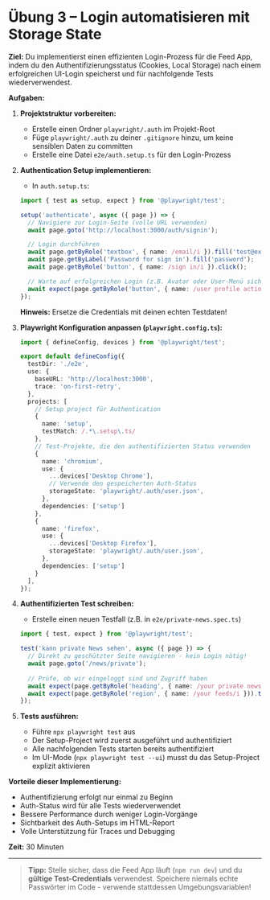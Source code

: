 # Übung 3 – Login automatisieren mit Storage State

**Ziel:**
Du implementierst einen effizienten Login-Prozess für die Feed App, indem du den Authentifizierungsstatus (Cookies, Local Storage) nach einem erfolgreichen UI-Login speicherst und für nachfolgende Tests wiederverwendest.

**Aufgaben:**

1. **Projektstruktur vorbereiten:**
   - Erstelle einen Ordner `playwright/.auth` im Projekt-Root
   - Füge `playwright/.auth` zu deiner `.gitignore` hinzu, um keine sensiblen Daten zu committen
   - Erstelle eine Datei `e2e/auth.setup.ts` für den Login-Prozess

2. **Authentication Setup implementieren:**
   - In `auth.setup.ts`:
   ```typescript
   import { test as setup, expect } from '@playwright/test';

   setup('authenticate', async ({ page }) => {
     // Navigiere zur Login-Seite (volle URL verwenden)
     await page.goto('http://localhost:3000/auth/signin');

     // Login durchführen
     await page.getByRole('textbox', { name: /email/i }).fill('test@example.com');
     await page.getByLabel('Password for sign in').fill('password');
     await page.getByRole('button', { name: /sign in/i }).click();

     // Warte auf erfolgreichen Login (z.B. Avatar oder User-Menü sichtbar)
     await expect(page.getByRole('button', { name: /user profile actions menu/i })).toBeVisible();
   });
   ```
   **Hinweis:** Ersetze die Credentials mit deinen echten Testdaten!

3. **Playwright Konfiguration anpassen (`playwright.config.ts`):**
   ```typescript
   import { defineConfig, devices } from '@playwright/test';

   export default defineConfig({
     testDir: './e2e',
     use: {
       baseURL: 'http://localhost:3000',
       trace: 'on-first-retry',
     },
     projects: [
       // Setup project für Authentication
       {
         name: 'setup',
         testMatch: /.*\.setup\.ts/
       },
       // Test-Projekte, die den authentifizierten Status verwenden
       {
         name: 'chromium',
         use: {
           ...devices['Desktop Chrome'],
           // Verwende den gespeicherten Auth-Status
           storageState: 'playwright/.auth/user.json',
         },
         dependencies: ['setup']
       },
       {
         name: 'firefox',
         use: {
           ...devices['Desktop Firefox'],
           storageState: 'playwright/.auth/user.json',
         },
         dependencies: ['setup']
       }
     ],
   });
   ```

4. **Authentifizierten Test schreiben:**
   - Erstelle einen neuen Testfall (z.B. in `e2e/private-news.spec.ts`)
   ```typescript
   import { test, expect } from '@playwright/test';

   test('kann private News sehen', async ({ page }) => {
     // Direkt zu geschützter Seite navigieren - kein Login nötig!
     await page.goto('/news/private');
     
     // Prüfe, ob wir eingeloggt sind und Zugriff haben
     await expect(page.getByRole('heading', { name: /your private news feeds/i })).toBeVisible();
     await expect(page.getByRole('region', { name: /your feeds/i })).toBeVisible();
   });
   ```

5. **Tests ausführen:**
   - Führe `npx playwright test` aus
   - Der Setup-Project wird zuerst ausgeführt und authentifiziert
   - Alle nachfolgenden Tests starten bereits authentifiziert
   - Im UI-Mode (`npx playwright test --ui`) musst du das Setup-Project explizit aktivieren

**Vorteile dieser Implementierung:**
- Authentifizierung erfolgt nur einmal zu Beginn
- Auth-Status wird für alle Tests wiederverwendet
- Bessere Performance durch weniger Login-Vorgänge
- Sichtbarkeit des Auth-Setups im HTML-Report
- Volle Unterstützung für Traces und Debugging

**Zeit:** 30 Minuten

---

> **Tipp:** Stelle sicher, dass die Feed App läuft (`npm run dev`) und du **gültige Test-Credentials** verwendest. Speichere niemals echte Passwörter im Code - verwende stattdessen Umgebungsvariablen!
